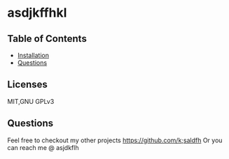 # asdjkffhkl



## Table of Contents
* [Installation](#installation)
* [Questions](#questions)









## Licenses

MIT,GNU GPLv3

## Questions  

Feel free to checkout my other projects https://github.com/k;saldfh
Or you can reach me @ asjdkflh
